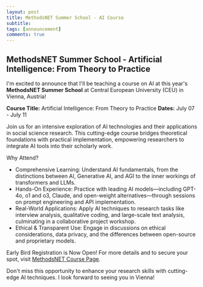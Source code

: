 ```yaml
---
layout: post
title: MethodsNET Summer School - AI Course
subtitle: 
tags: [announcement]
comments: true
---
```


## MethodsNET Summer School - Artificial Intelligence: From Theory to Practice ##

I'm excited to announce that I'll be teaching a course on AI at this year's **MethodsNET Summer School** at Central European University (CEU) in Vienna, Austria!

**Course Title:** Artificial Intelligence: From Theory to Practice
**Dates:** July 07 - July 11

Join us for an intensive exploration of AI technologies and their applications in social science research. This cutting-edge course bridges theoretical foundations with practical implementation, empowering researchers to integrate AI tools into their scholarly work.

Why Attend?

- Comprehensive Learning: Understand AI fundamentals, from the distinctions between AI, Generative AI, and AGI to the inner workings of transformers and LLMs.
- Hands-On Experience: Practice with leading AI models—including GPT-4o, o1 and o3, Claude, and open-weight alternatives—through sessions on prompt engineering and API implementation.
- Real-World Applications: Apply AI techniques to research tasks like interview analysis, qualitative coding, and large-scale text analysis, culminating in a collaborative project workshop.
- Ethical & Transparent Use: Engage in discussions on ethical considerations, data privacy, and the differences between open-source and proprietary models.

Early Bird Registration is Now Open!
For more details and to secure your spot, visit [MethodsNET Course Page](https://methodsnet.org/course/d01-06pm-artificial-intelligence-theory-and-practice/).

Don't miss this opportunity to enhance your research skills with cutting-edge AI techniques. I look forward to seeing you in Vienna!


